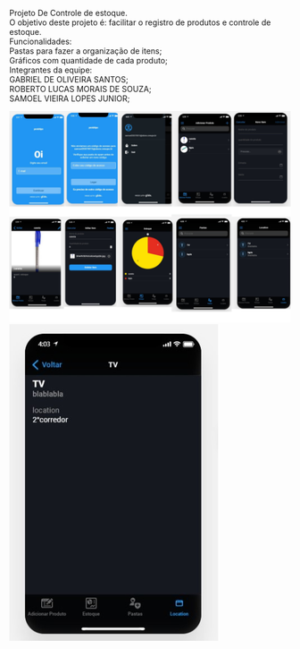 Projeto De Controle de estoque.
<br>
O objetivo deste projeto é: facilitar o registro de produtos e controle de estoque.
<br>
Funcionalidades:
<br>
Pastas para fazer a organização de itens;
<br>
Gráficos com quantidade de cada produto;
<br>
Integrantes da equipe:
<br>
GABRIEL DE OLIVEIRA SANTOS;
<br>
ROBERTO LUCAS MORAIS DE SOUZA;
<br>
SAMOEL VIEIRA LOPES JUNIOR;

![Test Image 12](https://github.com/rlmsz/Plutonium/blob/main/prot11111111111.png?raw=true)
![Test Image 10](https://github.com/rlmsz/Plutonium/blob/main/22222.jpg?raw=true)
